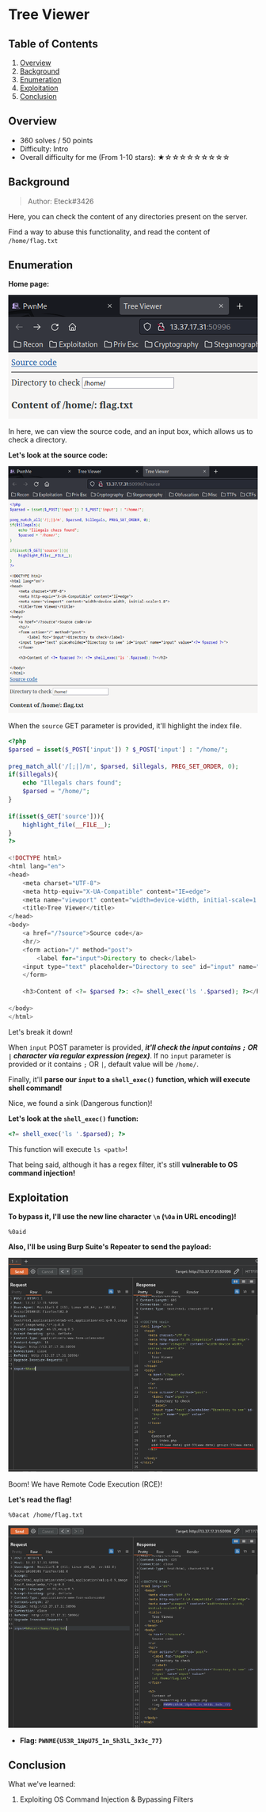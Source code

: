 # Tree Viewer

## Table of Contents

1. [Overview](#overview)
2. [Background](#background)
3. [Enumeration](#enumeration)
4. [Exploitation](#exploitation)
5. [Conclusion](#conclusion)

## Overview

- 360 solves / 50 points
- Difficulty: Intro
- Overall difficulty for me (From 1-10 stars): ★☆☆☆☆☆☆☆☆☆

## Background

> Author: Eteck#3426

Here, you can check the content of any directories present on the server.

Find a way to abuse this functionality, and read the content of `/home/flag.txt`

## Enumeration

**Home page:**

![](https://github.com/siunam321/CTF-Writeups/blob/main/PwnMe-2023-8-bits/images/Pasted%20image%2020230506114909.png)

In here, we can view the source code, and an input box, which allows us to check a directory.

**Let's look at the source code:**

![](https://github.com/siunam321/CTF-Writeups/blob/main/PwnMe-2023-8-bits/images/Pasted%20image%2020230506114959.png)

When the `source` GET parameter is provided, it'll highlight the index file.

```php
<?php
$parsed = isset($_POST['input']) ? $_POST['input'] : "/home/";

preg_match_all('/[;|]/m', $parsed, $illegals, PREG_SET_ORDER, 0);
if($illegals){
    echo "Illegals chars found";
    $parsed = "/home/";
}

if(isset($_GET['source'])){
    highlight_file(__FILE__);
}
?>

<!DOCTYPE html>
<html lang="en">
<head>
    <meta charset="UTF-8">
    <meta http-equiv="X-UA-Compatible" content="IE=edge">
    <meta name="viewport" content="width=device-width, initial-scale=1.0">
    <title>Tree Viewer</title>
</head>
<body>
    <a href="/?source">Source code</a>
    <hr/>
    <form action="/" method="post">
        <label for="input">Directory to check</label>
    <input type="text" placeholder="Directory to see" id="input" name="input" value="<?= $parsed ?>">
    </form>

    <h3>Content of <?= $parsed ?>: <?= shell_exec('ls '.$parsed); ?></h3>
    
</body>
</html>
```

Let's break it down!

When `input` POST parameter is provided, ***it'll check the input contains `;` OR `|` character via regular expression (regex)***. If no `input` parameter is provided or it contains `;` OR `|`, default value will be `/home/`.

Finally, it'll **parse our `input` to a `shell_exec()` function, which will execute shell command!**

Nice, we found a sink (Dangerous function)!

**Let's look at the `shell_exec()` function:**
```php
<?= shell_exec('ls '.$parsed); ?>
```

This function will execute `ls <path>`!

That being said, although it has a regex filter, it's still **vulnerable to OS command injection!**

## Exploitation

**To bypass it, I'll use the new line character `\n` (`%0a` in URL encoding)!**
```shell
%0aid
```

**Also, I'll be using Burp Suite's Repeater to send the payload:**

![](https://github.com/siunam321/CTF-Writeups/blob/main/PwnMe-2023-8-bits/images/Pasted%20image%2020230506115756.png)

Boom! We have Remote Code Execution (RCE)!

**Let's read the flag!**
```shell
%0acat /home/flag.txt
```

![](https://github.com/siunam321/CTF-Writeups/blob/main/PwnMe-2023-8-bits/images/Pasted%20image%2020230506115910.png)

- **Flag: `PWNME{U53R_1NpU75_1n_5h3lL_3x3c_77}`**

## Conclusion

What we've learned:

1. Exploiting OS Command Injection & Bypassing Filters